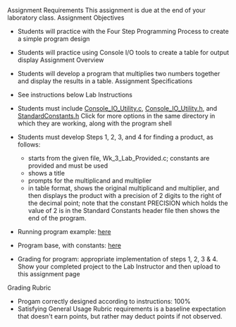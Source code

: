 Assignment Requirements
This assignment is due at the end of your laboratory class.
Assignment Objectives
- Students will practice with the Four Step Programming Process to create a simple program design
- Students will practice using Console I/O tools to create a table for output display
Assignment Overview
- Students will develop a program that multiplies two numbers together and display the results in a table.
Assignment Specifications
- See instructions below
Lab Instructions
- Students must include [Console_IO_Utility.c](/Console_IO_Utility.c), [Console_IO_Utility.h](/Console_IO_Utility.h), and  [StandardConstants.h](/StandardConstants.h) Click for more options in the same directory in which they are working, along with the program shell

- Students must develop Steps 1, 2, 3, and 4 for finding a product, as follows:
  - starts from the given file, Wk_3_Lab_Provided.c; constants are provided and must be used
  - shows a title
  - prompts for the multiplicand and multiplier
  - in table format, shows the original multiplicand and multiplier, and then displays the product with a precision of 2 digits to the right of the decimal point; note that the constant PRECISION which holds the value of 2 is in the Standard Constants header file
then shows the end of the program.

- Running program example:  [here](/run.txt)

- Program base, with constants:  [here](/base_program.c) 

- Grading for program: appropriate implementation of steps 1, 2, 3 & 4. Show your completed project to the Lab Instructor and then upload to this assignment page

Grading Rubric
- Progam correctly designed according to instructions: 100%
- Satisfying General Usage Rubric requirements is a baseline expectation that doesn't earn points, but rather may deduct points if not observed.
